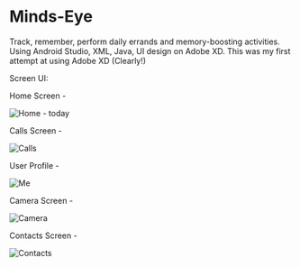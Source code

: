 # Minds-Eye
Track, remember, perform daily errands and memory-boosting activities. Using Android Studio, XML, Java, UI design on Adobe XD.
This was my first attempt at using Adobe XD (Clearly!)

Screen UI:

Home Screen - 

![Home - today](https://user-images.githubusercontent.com/36971218/115460773-83710a80-a1dd-11eb-836c-966f25f0eb84.jpg)

Calls Screen -

![Calls](https://user-images.githubusercontent.com/36971218/115460778-8409a100-a1dd-11eb-9f7b-69e63380f020.jpg)

User Profile -

![Me](https://user-images.githubusercontent.com/36971218/115460780-8409a100-a1dd-11eb-8ebc-4776aa8d0169.jpg)

Camera Screen -

![Camera](https://user-images.githubusercontent.com/36971218/115460781-8409a100-a1dd-11eb-9300-cf63974c4da7.jpg)

Contacts Screen -

![Contacts](https://user-images.githubusercontent.com/36971218/115460784-84a23780-a1dd-11eb-90a9-22373eea1c07.jpg)
